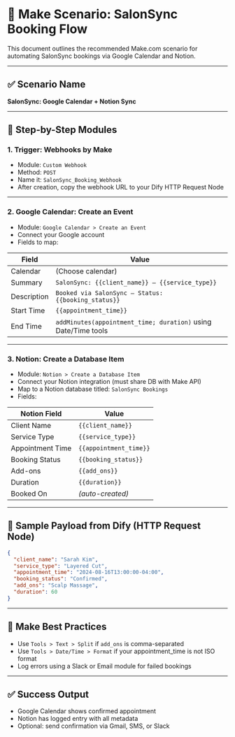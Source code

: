 
# 🔁 Make Scenario: SalonSync Booking Flow

This document outlines the recommended Make.com scenario for automating SalonSync bookings via Google Calendar and Notion.

---

## ✅ Scenario Name
**SalonSync: Google Calendar + Notion Sync**

---

## 🧩 Step-by-Step Modules

### 1. **Trigger: Webhooks by Make**
- Module: `Custom Webhook`
- Method: `POST`
- Name it: `SalonSync_Booking_Webhook`
- After creation, copy the webhook URL to your Dify HTTP Request Node

---

### 2. **Google Calendar: Create an Event**
- Module: `Google Calendar > Create an Event`
- Connect your Google account
- Fields to map:

| Field        | Value                                |
|--------------|--------------------------------------|
| Calendar     | (Choose calendar)                    |
| Summary      | `SalonSync: {{client_name}} – {{service_type}}` |
| Description  | `Booked via SalonSync – Status: {{booking_status}}` |
| Start Time   | `{{appointment_time}}`               |
| End Time     | `addMinutes(appointment_time; duration)` using Date/Time tools |

---

### 3. **Notion: Create a Database Item**
- Module: `Notion > Create a Database Item`
- Connect your Notion integration (must share DB with Make API)
- Map to a Notion database titled: `SalonSync Bookings`
- Fields:

| Notion Field      | Value                    |
|-------------------|--------------------------|
| Client Name       | `{{client_name}}`        |
| Service Type      | `{{service_type}}`       |
| Appointment Time  | `{{appointment_time}}`   |
| Booking Status    | `{{booking_status}}`     |
| Add-ons           | `{{add_ons}}`            |
| Duration          | `{{duration}}`           |
| Booked On         | *(auto-created)*         |

---

## 🧪 Sample Payload from Dify (HTTP Request Node)
```json
{
  "client_name": "Sarah Kim",
  "service_type": "Layered Cut",
  "appointment_time": "2024-08-16T13:00:00-04:00",
  "booking_status": "Confirmed",
  "add_ons": "Scalp Massage",
  "duration": 60
}
```

---

## 📌 Make Best Practices
- Use `Tools > Text > Split` if `add_ons` is comma-separated
- Use `Tools > Date/Time > Format` if your appointment_time is not ISO format
- Log errors using a Slack or Email module for failed bookings

---

## ✅ Success Output
- Google Calendar shows confirmed appointment
- Notion has logged entry with all metadata
- Optional: send confirmation via Gmail, SMS, or Slack
